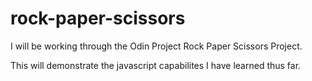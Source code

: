 # rock-paper-scissors

I will be working through the Odin Project Rock Paper Scissors Project.

This will demonstrate the javascript capabilites I have learned thus far.
